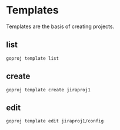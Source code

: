 # Templates

Templates are the basis of creating projects.

## list
```
goproj template list
```

## create

```
goproj template create jiraproj1
```

## edit

```
goproj template edit jiraproj1/config
```
